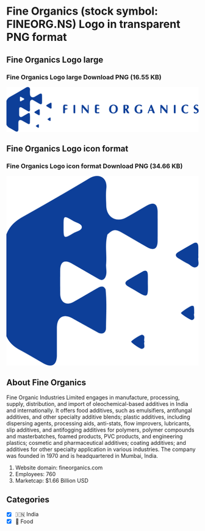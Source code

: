 # Fine Organics (stock symbol: FINEORG.NS) Logo in transparent PNG format

## Fine Organics Logo large

### Fine Organics Logo large Download PNG (16.55 KB)

![Fine Organics Logo large Download PNG (16.55 KB)](/img/orig/FINEORG.NS_BIG-b071e78b.png)

## Fine Organics Logo icon format

### Fine Organics Logo icon format Download PNG (34.66 KB)

![Fine Organics Logo icon format Download PNG (34.66 KB)](/img/orig/FINEORG.NS-7f3506a6.png)

## About Fine Organics

Fine Organic Industries Limited engages in manufacture, processing, supply, distribution, and import of oleochemical-based additives in India and internationally. It offers food additives, such as emulsifiers, antifungal additives, and other specialty additive blends; plastic additives, including dispersing agents, processing aids, anti-stats, flow improvers, lubricants, slip additives, and antifogging additives for polymers, polymer compounds and masterbatches, foamed products, PVC products, and engineering plastics; cosmetic and pharmaceutical additives; coating additives; and additives for other specialty application in various industries. The company was founded in 1970 and is headquartered in Mumbai, India.

1. Website domain: fineorganics.com
2. Employees: 760
3. Marketcap: $1.66 Billion USD


## Categories
- [x] 🇮🇳 India
- [x] 🍴 Food
